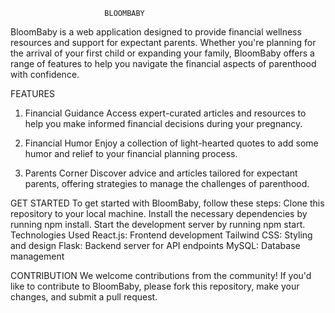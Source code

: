                          BLOOMBABY 

BloomBaby is a web application designed to provide financial wellness resources and support for expectant parents. Whether you're planning for the arrival of your first child or expanding your family, BloomBaby offers a range of features to help you navigate the financial aspects of parenthood with confidence.

FEATURES
1. Financial Guidance
Access expert-curated articles and resources to help you make informed financial decisions during your pregnancy.

2. Financial Humor
Enjoy a collection of light-hearted quotes to add some humor and relief to your financial planning process.

3. Parents Corner
Discover advice and articles tailored for expectant parents, offering strategies to manage the challenges of parenthood.

GET STARTED 
To get started with BloomBaby, follow these steps:
Clone this repository to your local machine.
Install the necessary dependencies by running npm install.
Start the development server by running npm start.
Technologies Used
React.js: Frontend development
Tailwind CSS: Styling and design
Flask: Backend server for API endpoints
MySQL: Database management


CONTRIBUTION
We welcome contributions from the community! If you'd like to contribute to BloomBaby, please fork this repository, make your changes, and submit a pull request.

